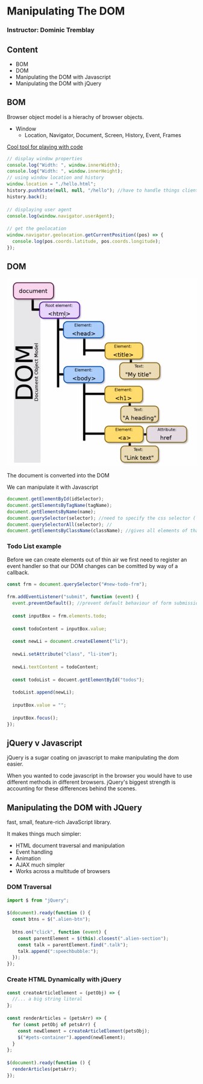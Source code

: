 # Manipulating The DOM

### Instructor: Dominic Tremblay

## Content

- BOM
- DOM
- Manipulating the DOM with Javascript
- Manipulating the DOM with jQuery

## BOM

Browser object model is a hierachy of browser objects.

- Window
  - Location, Navigator, Document, Screen, History, Event, Frames

[Cool tool for playing with code](codesandbox.io)

```javascript
// display window properties
console.log("Width: ", window.innerWidth);
console.log("Width: ", window.innerHeight);
// using window location and history
window.location = "./hello.html";
history.pushState(null, null, "/hello"); //have to handle things client side when changing location in a single page app
history.back();

// displaying user agent
console.log(window.navigator.userAgent);

// get the geolocation
window.navigator.geolocation.getCurrentPosition((pos) => {
  console.log(pos.coords.latitude, pos.coords.longitude);
});
```

## DOM

![The Dom](asset/dom.png)

The document is converted into the DOM

We can manipulate it with Javascript

```javascript
document.getElementById(idSelector);
document.getElementsByTagName(tagName);
document.getElementsByName(name);
document.querySelector(selector); //need to specify the css selector ('.wrap') for class="wrap" or '#id' for id="id"
document.querySelectorAll(selector); //
document.getElementsByClassName(className); //gives all elements of that class
```

### Todo List example

Before we can create elements out of thin air we first need to register an event handler so that our DOM changes can be comitted by way of a callback.

```javascript
const frm = document.querySelector("#new-todo-frm");

frm.addEventListener("submit", function (event) {
  event.preventDefault(); //prevent default behaviour of form submission

  const inputBox = frm.elements.todo;

  const todoContent = inputBox.value;

  const newLi = document.createElement("li");

  newLi.setAttribute("class", "li-item");

  newLi.textContent = todoContent;

  const todoList = docuent.getElementById("todos");

  todoList.append(newLi);

  inputBox.value = "";

  inputBox.focus();
});
```

## jQuery v Javascript

jQuery is a sugar coating on javascript to make manipulating the dom easier.

When you wanted to code javascript in the browser you would have to use different methods in different browsers. jQuery's biggest strength is accounting for these differences behind the scenes.

## Manipulating the DOM with JQuery

fast, small, feature-rich JavaScript library.

It makes things much simpler:

- HTML document traversal and manipulation
- Event handling
- Animation
- AJAX much simpler
- Works across a multitude of browsers

### DOM Traversal

```javascript
import $ from "jQuery";

$(document).ready(function () {
  const btns = $(".alien-btn");

  btns.on("click", function (event) {
    const parentElement = $(this).closest(".alien-section");
    const talk = parentElement.find(".talk");
    talk.append(":speechbubble:");
  });
});
```

### Create HTML Dynamically with jQuery

```javascript
const createArticleElement = (petObj) => {
  //... a big string literal
};

const renderArticles = (petsArr) => {
  for (const petObj of petsArr) {
    const newElement = createArticleElement(petsObj);
    $("#pets-container").append(newElement);
  }
};

$(document).ready(function () {
  renderArticles(petsArr);
});
```
